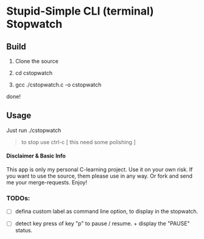 # Stupid-Simple CLI (terminal) Stopwatch

## Build

1. Clone the source

2. cd cstopwatch

3. gcc ./cstopwatch.c -o cstopwatch

done!

## Usage

Just run ./cstopwatch

> to stop use ctrl-c [ this need some polishing ]


#### Disclaimer & Basic Info
This app is only my personal C-learning project. Use it on your own risk. If you want to use the source, them please use in any way. Or fork and send me your merge-requests.
Enjoy!


### TODOs:
- [ ] defina custom label as command line option, to display in the stopwatch.
- [ ] detect key press of key "p" to pause / resume. + display the "PAUSE" status.


